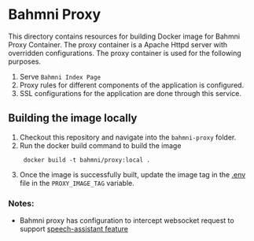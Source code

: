 # Bahmni Proxy

This directory contains resources for building Docker image for Bahmni Proxy Container. The proxy container is a Apache Httpd server with overridden configurations. The proxy container is used for the following purposes.
1. Serve `Bahmni Index Page`
2. Proxy rules for different components of the application is configured.
3. SSL configurations for the application are done through this service.

## Building the image locally
1. Checkout this repository and navigate into the `bahmni-proxy` folder.
2. Run the docker build command to build the image
    ```shell
     docker build -t bahmni/proxy:local .
     ```
3. Once the image is successfully built, update the image tag in the [.env](../snomed-standard/.env) file in the `PROXY_IMAGE_TAG` variable.


### Notes:

  * Bahmni proxy has configuration to intercept websocket request to support [speech-assistant feature](https://github.com/Bahmni/speech-assistant-package)
